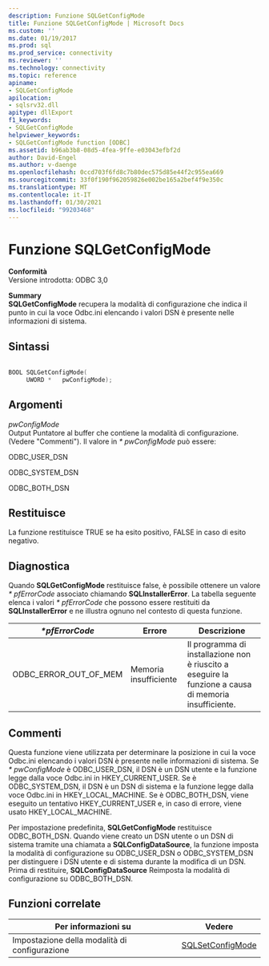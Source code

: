 ```yaml
---
description: Funzione SQLGetConfigMode
title: Funzione SQLGetConfigMode | Microsoft Docs
ms.custom: ''
ms.date: 01/19/2017
ms.prod: sql
ms.prod_service: connectivity
ms.reviewer: ''
ms.technology: connectivity
ms.topic: reference
apiname:
- SQLGetConfigMode
apilocation:
- sqlsrv32.dll
apitype: dllExport
f1_keywords:
- SQLGetConfigMode
helpviewer_keywords:
- SQLGetConfigMode function [ODBC]
ms.assetid: b96ab3b8-08d5-4fea-9ffe-e03043efbf2d
author: David-Engel
ms.author: v-daenge
ms.openlocfilehash: 0ccd703f6fd8c7b80dec575d85e44f2c955ea669
ms.sourcegitcommit: 33f0f190f962059826e002be165a2bef4f9e350c
ms.translationtype: MT
ms.contentlocale: it-IT
ms.lasthandoff: 01/30/2021
ms.locfileid: "99203468"
---
```

# <a name="sqlgetconfigmode-function"></a>Funzione SQLGetConfigMode
**Conformità**  
 Versione introdotta: ODBC 3,0  
  
 **Summary**  
 **SQLGetConfigMode** recupera la modalità di configurazione che indica il punto in cui la voce Odbc.ini elencando i valori DSN è presente nelle informazioni di sistema.  
  
## <a name="syntax"></a>Sintassi  
  
```cpp  
  
BOOL SQLGetConfigMode(  
     UWORD *   pwConfigMode);  
```  
  
## <a name="arguments"></a>Argomenti  
 *pwConfigMode*  
 Output Puntatore al buffer che contiene la modalità di configurazione. (Vedere "Commenti"). Il valore in *\* pwConfigMode* può essere:  
  
 ODBC_USER_DSN  
  
 ODBC_SYSTEM_DSN  
  
 ODBC_BOTH_DSN  
  
## <a name="returns"></a>Restituisce  
 La funzione restituisce TRUE se ha esito positivo, FALSE in caso di esito negativo.  
  
## <a name="diagnostics"></a>Diagnostica  
 Quando **SQLGetConfigMode** restituisce false, è possibile ottenere un valore *\* pfErrorCode* associato chiamando **SQLInstallerError**. La tabella seguente elenca i valori *\* pfErrorCode* che possono essere restituiti da **SQLInstallerError** e ne illustra ognuno nel contesto di questa funzione.  
  
|*\*pfErrorCode*|Errore|Descrizione|  
|---------------------|-----------|-----------------|  
|ODBC_ERROR_OUT_OF_MEM|Memoria insufficiente|Il programma di installazione non è riuscito a eseguire la funzione a causa di memoria insufficiente.|  
  
## <a name="comments"></a>Commenti  
 Questa funzione viene utilizzata per determinare la posizione in cui la voce Odbc.ini elencando i valori DSN è presente nelle informazioni di sistema. Se *\* pwConfigMode* è ODBC_USER_DSN, il DSN è un DSN utente e la funzione legge dalla voce Odbc.ini in HKEY_CURRENT_USER. Se è ODBC_SYSTEM_DSN, il DSN è un DSN di sistema e la funzione legge dalla voce Odbc.ini in HKEY_LOCAL_MACHINE. Se è ODBC_BOTH_DSN, viene eseguito un tentativo HKEY_CURRENT_USER e, in caso di errore, viene usato HKEY_LOCAL_MACHINE.  
  
 Per impostazione predefinita, **SQLGetConfigMode** restituisce ODBC_BOTH_DSN. Quando viene creato un DSN utente o un DSN di sistema tramite una chiamata a **SQLConfigDataSource**, la funzione imposta la modalità di configurazione su ODBC_USER_DSN o ODBC_SYSTEM_DSN per distinguere i DSN utente e di sistema durante la modifica di un DSN. Prima di restituire, **SQLConfigDataSource** Reimposta la modalità di configurazione su ODBC_BOTH_DSN.  
  
## <a name="related-functions"></a>Funzioni correlate  
  
|Per informazioni su|Vedere|  
|---------------------------|---------|  
|Impostazione della modalità di configurazione|[SQLSetConfigMode](../../../odbc/reference/syntax/sqlsetconfigmode-function.md)|
